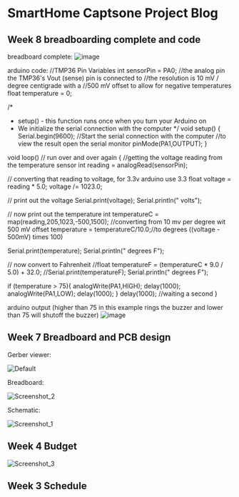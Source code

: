 # SmartHome Captsone Project Blog

## Week 8 breadboarding complete and code
breadboard complete:
![image](https://user-images.githubusercontent.com/54862231/70077583-0edd0200-15cf-11ea-9273-255e69d3c73c.png)

arduino code:
//TMP36 Pin Variables
int sensorPin = PA0; //the analog pin the TMP36's Vout (sense) pin is connected to
                        //the resolution is 10 mV / degree centigrade with a
                        //500 mV offset to allow for negative temperatures
float temperature = 0;
 
/*
 * setup() - this function runs once when you turn your Arduino on
 * We initialize the serial connection with the computer
 */
void setup()
{
  Serial.begin(9600);  //Start the serial connection with the computer
                       //to view the result open the serial monitor
  pinMode(PA1,OUTPUT);
}
 
void loop()                     // run over and over again
{
 //getting the voltage reading from the temperature sensor
 int reading = analogRead(sensorPin);  
 
 // converting that reading to voltage, for 3.3v arduino use 3.3
 float voltage = reading * 5.0;
 voltage /= 1023.0;
 
 // print out the voltage
 Serial.print(voltage); Serial.println(" volts");
 
 // now print out the temperature
 int temperatureC = map(reading,205,1023,-500,1500);  //converting from 10 mv per degree wit 500 mV offset
 temperature = temperatureC/10.0;//to degrees ((voltage - 500mV) times 100)
 
 Serial.print(temperature); Serial.println(" degrees F");
 
 // now convert to Fahrenheit
 //float temperatureF = (temperatureC * 9.0 / 5.0) + 32.0;
 //Serial.print(temperatureF); Serial.println(" degrees F");

 if (temperature > 75){
  analogWrite(PA1,HIGH);
  delay(1000);
  analogWrite(PA1,LOW);
  delay(1000);
 }
 delay(1000);                                     //waiting a second
}

arduino output (higher than 75 in this example rings the buzzer and lower than 75 will shutoff the buzzer)
![image](https://user-images.githubusercontent.com/54862231/70077868-a3476480-15cf-11ea-97ed-3275525aa89f.png)


## Week 7 Breadboard and PCB design
Gerber viewer:

![Default](https://user-images.githubusercontent.com/54862231/67780192-19d6cc80-fa3c-11e9-80d7-9fbb309de1cd.png)

Breadboard: 

![Screenshot_2](https://user-images.githubusercontent.com/54862231/67780337-5acee100-fa3c-11e9-8cd3-b3541d048885.png)

Schematic:

![Screenshot_1](https://user-images.githubusercontent.com/54862231/67780514-910c6080-fa3c-11e9-9a91-516aea3c226a.png)

## Week 4 Budget

![Screenshot_3](https://user-images.githubusercontent.com/54862231/67780749-eba5bc80-fa3c-11e9-9051-c0d799068fd1.png)

## Week 3 Schedule

